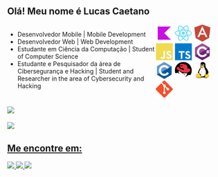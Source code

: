 ## Olá! Meu nome é Lucas Caetano
<div style="display:flex; flex-direction:row">
  <ul>
    <li>Desenvolvedor Mobile | Mobile Development</li>
    <li>Desenvolvedor Web | Web Development</li>
    <li>Estudante em Ciência da Computação | Student of Computer Science</li>
    <li>Estudante e Pesquisador da área de Cibersegurança e Hacking | Student and Researcher in the area of ​​Cybersecurity and Hacking</li>
  </ul>

  <div align="left">
    <img alt="kotlin" width="40" src="https://raw.githubusercontent.com/devicons/devicon/master/icons/kotlin/kotlin-plain.svg"/>
    <img alt="react" width="40" src="https://raw.githubusercontent.com/devicons/devicon/master/icons/react/react-original.svg"/> 
    <img alt="angular" width="40" src="https://raw.githubusercontent.com/devicons/devicon/master/icons/angularjs/angularjs-plain.svg"/>
    <img alt="js" width="40" src="https://raw.githubusercontent.com/devicons/devicon/master/icons/javascript/javascript-plain.svg"/>
    <img alt="ts" width="40" src="https://raw.githubusercontent.com/devicons/devicon/master/icons/typescript/typescript-plain.svg"/>
    <img alt="csharp" width="40" src="https://raw.githubusercontent.com/devicons/devicon/master/icons/csharp/csharp-original.svg"/>
    <img alt="c" width="40" src="https://raw.githubusercontent.com/devicons/devicon/master/icons/c/c-original.svg"/>
    <img alt="readhat" width="40" src="https://raw.githubusercontent.com/devicons/devicon/master/icons/redhat/redhat-original.svg"/>
    <img alt="linux" width="40" src="https://raw.githubusercontent.com/devicons/devicon/master/icons/linux/linux-original.svg"/>
    <img alt="git" width="40" src="https://raw.githubusercontent.com/devicons/devicon/master/icons/git/git-original.svg"/> 
<!--     <img alt="jenkins" height="30" width="40" src="https://raw.githubusercontent.com/devicons/devicon/master/icons/jenkins/jenkins-original.svg"/>   -->
    
  </div>
</div>

<br>
<div align="left">
  <img src="https://github-readme-stats-git-masterrstaa-rickstaa.vercel.app/api/top-langs/?username=lu0x43&layout=compact&langs_count=12&theme=midnight-purple&hide=Ruby"/>
  <br><br>
  <a href="https://github.com/lu0x43">
  <img src="https://github-readme-stats-git-masterrstaa-rickstaa.vercel.app/api?username=lu0x43&show_icons=true&theme=midnight-purple&include_all_commits=true&count_private=true&rank_icon=github"/>
</div>

 ## Me encontre em:

<div>
  <a href="https://www.linkedin.com/in/dev-lucascaetano/" target="_blank">
    <img src="https://img.shields.io/badge/-LinkedIn-%230077B5?style=for-the-badge&logo=linkedin&logoColor=white" target="_blank">
  </a> 
  <a href="https://hackerone.com/lu0x43" target="_blank">
    <img src="https://img.shields.io/badge/-Hackerone-494649?style=for-the-badge&logo=hackerone&logoColor=white" target="_blank">
  </a>
<!--   <a href="https://www.github.com/lu0x43/" target="_blank">
    <img src="https://img.shields.io/badge/-HackTheBox-111927?style=for-the-badge&logo=hackthebox&logoColor=9FEF00" target="_blank">
  </a> -->
  <a href="https://bugcrowd.com/lu0x43" target="_blank">
    <img src="https://img.shields.io/badge/-Bugcrowd-F26822?style=for-the-badge&logo=bugcrowd&logoColor=white" target="_blank">
  </a>
</div>
